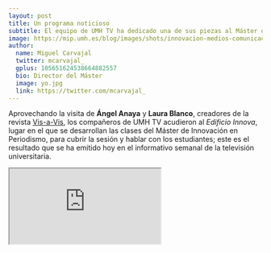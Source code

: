 ```yaml
---
layout: post
title: Un programa noticioso 
subtitle: El equipo de UMH TV ha dedicado una de sus piezas al Máster de Innovación en Periodismo
image: https://mip.umh.es/blog/images/shots/innovacion-medios-comunicaci%C3%B3n_ppal.jpg
author:
  name: Miguel Carvajal
  twitter: mcarvajal_
  gplus: 105651624538664882557 
  bio: Director del Máster
  image: yo.jpg
  link: https://twitter.com/mcarvajal_
---
```

Aprovechando la visita de **Ángel Anaya** y **Laura Blanco**, creadores de la revista [Vis-a-Vis](http://www.vis-a-vis.es/), los compañeros de UMH TV acudieron al _Edificio Innova_, lugar en el que se desarrollan las clases del Máster de Innovación en Periodismo, para cubrir la sesión y hablar con los estudiantes; este es el resultado que se ha emitido hoy en el informativo semanal de la televisión universitaria.

<div class="embed-responsive embed-responsive-16by9">
    <iframe class="embed-responsive-item" src="https://www.youtube.com/embed/N3qunmkMPCo"  allowfullscreen></iframe>
</div>

